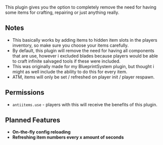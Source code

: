 This plugin gives you the option to completely remove the need for having some items for crafting, repairing or just anything really.

## Notes
- This basically works by adding items to hidden item slots in the players inventory, so make sure you choose your items carefully.
- By default, this plugin will remove the need for having all components that are use, however i excluded blades because players would be able to craft infinite salvaged tools if these were included.
- This was originally made for my BlueprintSystem plugin, but thought i might as well include the ability to do this for every item.
- ATM, items will only be set / refreshed on player init / player respawn.

## Permissions
- `antiitems.use` - players with this will receive the benefits of this plugin.

## Planned Features
- **On-the-fly config reloading**
- **Refreshing item numbers every x amount of seconds**
